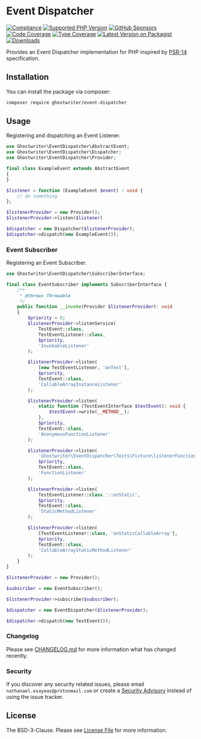 # Event Dispatcher

[![Compliance](https://github.com/ghostwriter/event-dispatcher/actions/workflows/compliance.yml/badge.svg)](https://github.com/ghostwriter/event-dispatcher/actions/workflows/compliance.yml)
[![Supported PHP Version](https://badgen.net/packagist/php/ghostwriter/event-dispatcher?color=8892bf)](https://www.php.net/supported-versions)
[![GitHub Sponsors](https://img.shields.io/github/sponsors/ghostwriter?label=Sponsor+@ghostwriter/event-dispatcher&logo=GitHub+Sponsors)](https://github.com/sponsors/ghostwriter)
[![Code Coverage](https://codecov.io/gh/ghostwriter/event-dispatcher/branch/main/graph/badge.svg)](https://codecov.io/gh/ghostwriter/event-dispatcher)
[![Type Coverage](https://shepherd.dev/github/ghostwriter/event-dispatcher/coverage.svg)](https://shepherd.dev/github/ghostwriter/event-dispatcher)
[![Latest Version on Packagist](https://badgen.net/packagist/v/ghostwriter/event-dispatcher)](https://packagist.org/packages/ghostwriter/event-dispatcher)
[![Downloads](https://badgen.net/packagist/dt/ghostwriter/event-dispatcher?color=blue)](https://packagist.org/packages/ghostwriter/event-dispatcher)

Provides an Event Dispatcher implementation for PHP inspired by [PSR-14](https://www.php-fig.org/psr/psr-14/) specification.

## Installation

You can install the package via composer:

``` bash
composer require ghostwriter/event-dispatcher
```

## Usage

Registering and dispatching an Event Listener.

```php
use Ghostwriter\EventDispatcher\AbstractEvent;
use Ghostwriter\EventDispatcher\Dispatcher;
use Ghostwriter\EventDispatcher\Provider;

final class ExampleEvent extends AbstractEvent
{
}

$listener = function (ExampleEvent $event) : void {
    // do something
};

$listenerProvider = new Provider();
$listenerProvider->listen($listener)

$dispatcher = new Dispatcher($listenerProvider);
$dispatcher->dispatch(new ExampleEvent());
```

### Event Subscriber

Registering an Event Subscriber.

```php
use Ghostwriter\EventDispatcher\SubscriberInterface;

final class EventSubscriber implements SubscriberInterface {
    /**
     * @throws Throwable
     */
    public function __invoke(Provider $listenerProvider): void
    {
        $priority = 0;
        $listenerProvider->listenService(
            TestEvent::class,
            TestEventListener::class,
            $priority,
            'InvokableListener'
        );

        $listenerProvider->listen(
            [new TestEventListener, 'onTest'],
            $priority,
            TestEvent::class,
            'CallableArrayInstanceListener'
        );

        $listenerProvider->listen(
            static function (TestEventInterface $testEvent): void {
                $testEvent->write(__METHOD__);
            },
            $priority,
            TestEvent::class,
            'AnonymousFunctionListener'
        );

        $listenerProvider->listen(
            'Ghostwriter\EventDispatcher\Tests\Fixture\listenerFunction',
            $priority,
            TestEvent::class,
            'FunctionListener'
        );

        $listenerProvider->listen(
            TestEventListener::class.'::onStatic',
            $priority,
            TestEvent::class,
            'StaticMethodListener'
        );

        $listenerProvider->listen(
            [TestEventListener::class, 'onStaticCallableArray'],
            $priority,
            TestEvent::class,
            'CallableArrayStaticMethodListener'
        );
    }
}

$listenerProvider = new Provider();

$subscriber = new EventSubscriber();

$listenerProvider->subscribe($subscriber);

$dispatcher = new EventDispatcher($listenerProvider);

$dispatcher->dispatch(new TestEvent());
```

### Changelog

Please see [CHANGELOG.md](./CHANGELOG.md) for more information what has changed recently.

### Security

If you discover any security related issues, please email `nathanael.esayeas@protonmail.com` or create a [Security Advisory](https://github.com/ghostwriter/event-dispatcher/security/advisories/new) instead of using the issue tracker.

## License

The BSD-3-Clause. Please see [License File](./LICENSE) for more information.

